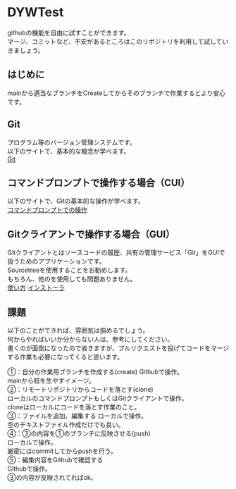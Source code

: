 # DYWTest
githubの機能を自由に試すことができます。<br>
マージ、コミットなど、不安があるところはこのリポジトリを利用して試していきましょう。

## はじめに
mainから適当なブランチをCreateしてからそのブランチで作業するとより安心です。

## Git
プログラム等のバージョン管理システムです。<br>
以下のサイトで、基本的な概念が学べます。<br>
[Git](https://tcd-theme.com/2019/12/what-is-git.html)

## コマンドプロンプトで操作する場合（CUI）
以下のサイトで、Gitの基本的な操作が学べます。<br>
[コマンドプロンプトでの操作](https://tech-blog.rakus.co.jp/entry/20200529/git)

## Gitクライアントで操作する場合（GUI）
Gitクライアントとはソースコードの履歴、共有の管理サービス「Git」をGUIで扱うためのアプリケーションです。<br>
Sourcetreeを使用することをお勧めします。<br>
もちろん、他のを使用しても問題ありません。<br>
[使い方](https://qiita.com/TAKANEKOMACHI/items/53058acc15d965d66798)
[インストーラ](https://ja.atlassian.com/software/sourcetree)

## 課題
以下のことができれば、雰囲気は掴めるでしょう。<br>
何からやればいいか分からない人は、参考にしてください。<br>
書くのが面倒になったので省きますが、プルリクエストを投げてコードをマージする作業も必要になってくると思います。<br>

①：自分の作業用ブランチを作成する(create)
Githubで操作。<br>
mainから枝を生やすイメージ。<br>
②：リモートリポジトリからコードを落とす(clone)<br>
ローカルのコマンドプロンプトもしくはGitクライアントで操作。<br>
cloneはローカルにコードを落とす作業のこと。<br>
③：ファイルを追加、編集する
ローカルで操作。<br>
空のテキストファイル作成だけでも良い。<br>
④：③の内容を①のブランチに反映させる(push)<br>
ローカルで操作。<br>
厳密にはcommitしてからpushを行う。<br>
⑤：編集内容をGithubで確認する<br>
Githubで操作。<br>
③の内容が反映されてればok。

